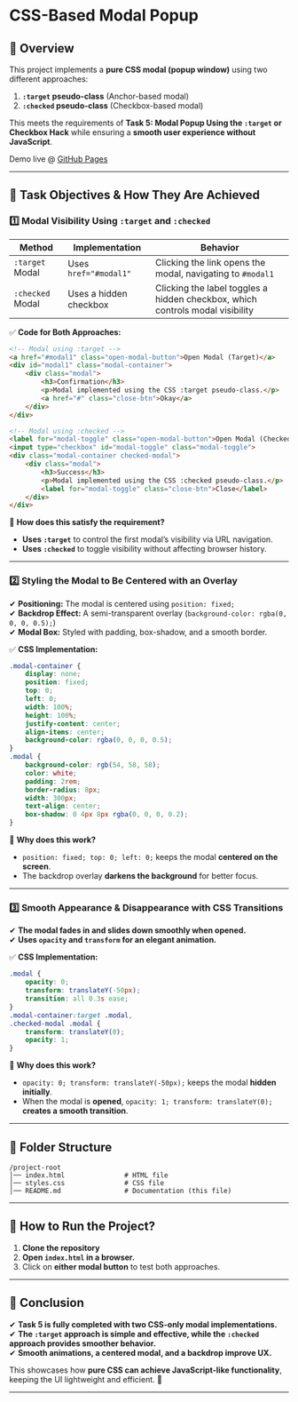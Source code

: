 # **CSS-Based Modal Popup**  

## **📌 Overview**  
This project implements a **pure CSS modal (popup window)** using two different approaches:  
1. **`:target` pseudo-class** (Anchor-based modal)  
2. **`:checked` pseudo-class** (Checkbox-based modal)  

This meets the requirements of **Task 5: Modal Popup Using the `:target` or Checkbox Hack** while ensuring a **smooth user experience without JavaScript**.  

Demo live @ [GitHub Pages](https://ssr-04.github.io/Presedio-PreInternship/HTML_CSS/task-5/index.html)

---

## **🎯 Task Objectives & How They Are Achieved**  

### **1️⃣ Modal Visibility Using `:target` and `:checked`**  

| **Method**          | **Implementation** | **Behavior** |
|---------------------|------------------|--------------|
| `:target` Modal    | Uses `href="#modal1"` | Clicking the link opens the modal, navigating to `#modal1` |
| `:checked` Modal   | Uses a hidden checkbox | Clicking the label toggles a hidden checkbox, which controls modal visibility |

✅ **Code for Both Approaches:**  
```html
<!-- Modal using :target -->
<a href="#modal1" class="open-modal-button">Open Modal (Target)</a>
<div id="modal1" class="modal-container">
    <div class="modal">
        <h3>Confirmation</h3>
        <p>Modal implemented using the CSS :target pseudo-class.</p>
        <a href="#" class="close-btn">Okay</a>
    </div>
</div>

<!-- Modal using :checked -->
<label for="modal-toggle" class="open-modal-button">Open Modal (Checked)</label>
<input type="checkbox" id="modal-toggle" class="modal-toggle">
<div class="modal-container checked-modal">
    <div class="modal">
        <h3>Success</h3>
        <p>Modal implemented using the CSS :checked pseudo-class.</p>
        <label for="modal-toggle" class="close-btn">Close</label>
    </div>
</div>
```
📌 **How does this satisfy the requirement?**  
- **Uses `:target`** to control the first modal’s visibility via URL navigation.  
- **Uses `:checked`** to toggle visibility without affecting browser history.  

---

### **2️⃣ Styling the Modal to Be Centered with an Overlay**  
✔ **Positioning:** The modal is centered using `position: fixed;`  
✔ **Backdrop Effect:** A semi-transparent overlay (`background-color: rgba(0, 0, 0, 0.5);`)  
✔ **Modal Box:** Styled with padding, box-shadow, and a smooth border.  

✅ **CSS Implementation:**  
```css
.modal-container {
    display: none;
    position: fixed;
    top: 0;
    left: 0;
    width: 100%;
    height: 100%;
    justify-content: center;
    align-items: center;
    background-color: rgba(0, 0, 0, 0.5);
}
.modal {
    background-color: rgb(54, 58, 58);
    color: white;
    padding: 2rem;
    border-radius: 8px;
    width: 300px;
    text-align: center;
    box-shadow: 0 4px 8px rgba(0, 0, 0, 0.2);
}
```
📌 **Why does this work?**  
- `position: fixed; top: 0; left: 0;` keeps the modal **centered on the screen**.  
- The backdrop overlay **darkens the background** for better focus.  

---

### **3️⃣ Smooth Appearance & Disappearance with CSS Transitions**  
✔ **The modal fades in and slides down smoothly when opened.**  
✔ **Uses `opacity` and `transform` for an elegant animation.**  

✅ **CSS Implementation:**  
```css
.modal {
    opacity: 0;
    transform: translateY(-50px);
    transition: all 0.3s ease;
}
.modal-container:target .modal, 
.checked-modal .modal {
    transform: translateY(0);
    opacity: 1;
}
```
📌 **Why does this work?**  
- `opacity: 0; transform: translateY(-50px);` keeps the modal **hidden initially**.  
- When the modal is **opened**, `opacity: 1; transform: translateY(0);` **creates a smooth transition**.  

---

## **📂 Folder Structure**  
```
/project-root
│── index.html               # HTML file
│── styles.css               # CSS file
│── README.md                # Documentation (this file)
```

---

## **🚀 How to Run the Project?**  
1. **Clone the repository** 
2. **Open `index.html` in a browser.**  
3. Click on **either modal button** to test both approaches.  

---

## **📌 Conclusion**  
✔ **Task 5 is fully completed with two CSS-only modal implementations.**  
✔ **The `:target` approach is simple and effective, while the `:checked` approach provides smoother behavior.**  
✔ **Smooth animations, a centered modal, and a backdrop improve UX.**  

This showcases how **pure CSS can achieve JavaScript-like functionality**, keeping the UI lightweight and efficient. 🚀  

---